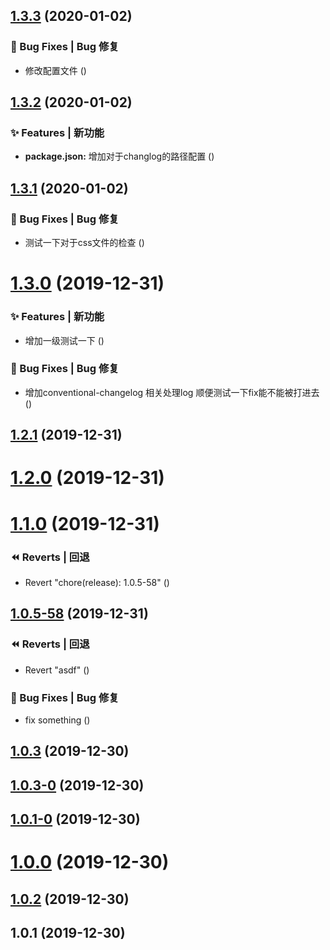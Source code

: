 ## [1.3.3](https://github.com/HeiLiu/gitHook/compare/v1.3.2...v1.3.3) (2020-01-02)


### 🐛 Bug Fixes | Bug 修复

* 修改配置文件 ([](https://github.com/HeiLiu/gitHook/commit/fe6836f))



## [1.3.2](https://github.com/HeiLiu/gitHook/compare/v1.3.1...v1.3.2) (2020-01-02)


### ✨ Features | 新功能

* **package.json:** 增加对于changlog的路径配置 ([](https://github.com/HeiLiu/gitHook/commit/385685c))



## [1.3.1](https://github.com/HeiLiu/gitHook/compare/v1.3.0...v1.3.1) (2020-01-02)


### 🐛 Bug Fixes | Bug 修复

* 测试一下对于css文件的检查 ([](https://github.com/HeiLiu/gitHook/commit/0c88aad))



# [1.3.0](https://github.com/HeiLiu/gitHook/compare/v1.2.1...v1.3.0) (2019-12-31)


### ✨ Features | 新功能

* 增加一级测试一下 ([](https://github.com/HeiLiu/gitHook/commit/a5d47bf))


### 🐛 Bug Fixes | Bug 修复

* 增加conventional-changelog 相关处理log 顺便测试一下fix能不能被打进去 ([](https://github.com/HeiLiu/gitHook/commit/62df180))



## [1.2.1](https://github.com/HeiLiu/gitHook/compare/v1.2.0...v1.2.1) (2019-12-31)



# [1.2.0](https://github.com/HeiLiu/gitHook/compare/v1.1.0...v1.2.0) (2019-12-31)



# [1.1.0](https://github.com/HeiLiu/gitHook/compare/v1.0.5-58...v1.1.0) (2019-12-31)


### ⏪ Reverts | 回退

* Revert "chore(release): 1.0.5-58" ([](https://github.com/HeiLiu/gitHook/commit/7581e7b))



## [1.0.5-58](https://github.com/HeiLiu/gitHook/compare/v1.0.3...v1.0.5-58) (2019-12-31)


### ⏪ Reverts | 回退

* Revert "asdf" ([](https://github.com/HeiLiu/gitHook/commit/a37cef1))


### 🐛 Bug Fixes | Bug 修复

* fix something ([](https://github.com/HeiLiu/gitHook/commit/b7acc33))



## [1.0.3](https://github.com/HeiLiu/gitHook/compare/v1.0.3-0...v1.0.3) (2019-12-30)



## [1.0.3-0](https://github.com/HeiLiu/gitHook/compare/v1.0.1-0...v1.0.3-0) (2019-12-30)



## [1.0.1-0](https://github.com/HeiLiu/gitHook/compare/v1.0.0...v1.0.1-0) (2019-12-30)



# [1.0.0](https://github.com/HeiLiu/gitHook/compare/v1.0.2...v1.0.0) (2019-12-30)



## [1.0.2](https://github.com/HeiLiu/gitHook/compare/v1.0.1...v1.0.2) (2019-12-30)



## 1.0.1 (2019-12-30)



